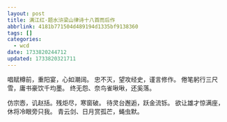 ```yaml
---
layout: post
title: 满江红·题水浒梁山律诗十八首而后作
abbrlink: 4181b771504d489194d1335bf9138360
tags: []
categories:
  - wcd
date: 1733820244712
updated: 1733820321711
---
```


唱赋樽前，重阳宴，心如潮阔。
忠不灭，望攻经史，谨言修作。
倦笔躬行三尺雪，庸书豪饮千均墨。
终无怨、奈鸟雀啾啾，还奚落。

仿宗悫，讥赵括。残炬尽，寒窗破。
待灵台邂逅，跃金流铄。
欲让雄才惊满座，休将冷眼旁只我。
青云剑、日月赏孤芒，蝇虫默。
